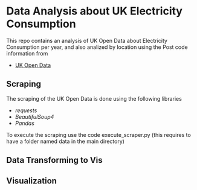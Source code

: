 # Data Analysis about UK Electricity Consumption

This repo contains an analysis of UK Open Data about Electricity Consumption per year, and also analized by location using the Post code information from

- [UK Open Data](https://www.data.gov.uk/dataset/e7d4c1cf-45a0-4070-878f-24ad9641f655/domestic-electricity-and-gas-estimates-by-postcode-in-great-britain)

## Scraping

The scraping of the UK Open Data is done using the following libraries

- *requests*
- *BeautifulSoup4*
- *Pandas*

To execute the scraping use the code execute_scraper.py (this requires to have a folder named data in the main directory)

## Data Transforming to Vis

## Visualization